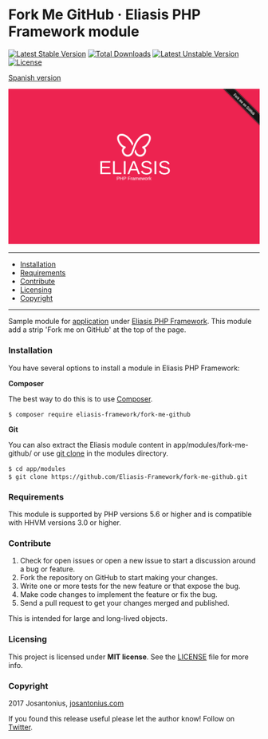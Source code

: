 # Fork Me GitHub · Eliasis PHP Framework module

[![Latest Stable Version](https://poser.pugx.org/eliasis-framework/app/v/stable)](https://packagist.org/packages/eliasis-framework/fork-me-github) [![Total Downloads](https://poser.pugx.org/eliasis-framework/fork-me-github/downloads)](https://packagist.org/packages/eliasis-framework/fork-me-github) [![Latest Unstable Version](https://poser.pugx.org/eliasis-framework/fork-me-github/v/unstable)](https://packagist.org/packages/eliasis-framework/fork-me-github) [![License](https://poser.pugx.org/eliasis-framework/fork-me-github/license)](https://packagist.org/packages/eliasis-framework/fork-me-github)

[Spanish version](README-ES.md)

![image](https://github.com/Eliasis-Framework/Eliasis/blob/master/resources/eliasis-php-framework.png)

---

- [Installation](#installation)
- [Requirements](#requirements)
- [Contribute](#contribute)
- [Licensing](#licensing)
- [Copyright](#copyright)

---

Sample module for [application](https://github.com/Eliasis-Framework/App) under [Eliasis PHP Framework](https://github.com/Eliasis-Framework/Eliasis). 
This module add a strip 'Fork me on GitHub' at the top of the page.

### Installation

You have several options to install a module in Eliasis PHP Framework:

**Composer**

The best way to do this is to use [Composer](http://getcomposer.org/download/).

    $ composer require eliasis-framework/fork-me-github

**Git**

You can also extract the Eliasis module content in app/modules/fork-me-github/ or use [git clone](http://www.kernel.org/pub/software/scm/git/docs/git-clone.html) in the modules directory.

    $ cd app/modules
    $ git clone https://github.com/Eliasis-Framework/fork-me-github.git

### Requirements

This module is supported by PHP versions 5.6 or higher and is compatible with HHVM versions 3.0 or higher.

### Contribute
1. Check for open issues or open a new issue to start a discussion around a bug or feature.
1. Fork the repository on GitHub to start making your changes.
1. Write one or more tests for the new feature or that expose the bug.
1. Make code changes to implement the feature or fix the bug.
1. Send a pull request to get your changes merged and published.

This is intended for large and long-lived objects.

### Licensing

This project is licensed under **MIT license**. See the [LICENSE](LICENSE) file for more info.

### Copyright

2017 Josantonius, [josantonius.com](https://josantonius.com/)

If you found this release useful please let the author know! Follow on [Twitter](https://twitter.com/Josantonius).
